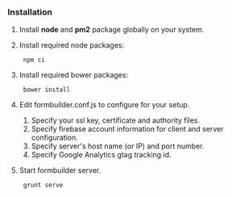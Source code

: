 ### Installation 
1. Install **node** and __pm2__ package globally on your system.
1. Install required node packages: 

        npm ci
        
1. Install required bower packages:
           
        bower install
           
1. Edit formbuilder.conf.js to configure for your setup.
    1. Specify your ssl key, certificate and authority files.
    1. Specify firebase account information for client and server configuration.
    1. Specify server's host name (or IP) and port number.
    1. Specify Google Analytics gtag tracking id.
              
1. Start formbuilder server.

        grunt serve
        
